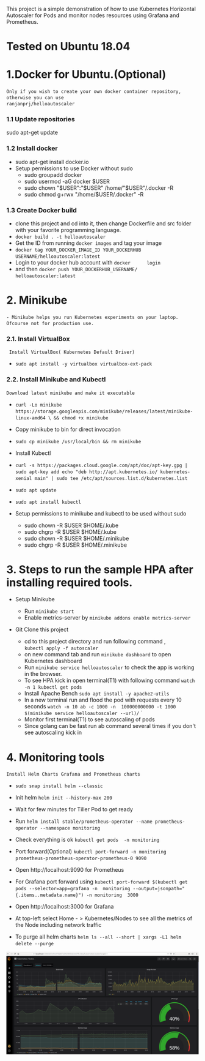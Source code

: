 This project is a simple demonstration of how to use Kubernetes Horizontal Autoscaler for Pods
and monitor nodes resources using Grafana and Prometheus.

Tested on Ubuntu 18.04
===============


# 1.Docker for Ubuntu.(Optional)
    Only if you wish to create your own docker container repository, otherwise you can use 
    ranjanprj/helloautoscaler

### 1.1 Update repositories
sudo apt-get update

### 1.2 Install docker
- sudo apt-get install docker.io
- Setup permissions to use Docker without sudo
    - sudo groupadd docker
    - sudo usermod -aG docker $USER
    - sudo chown "$USER":"$USER" /home/"$USER"/.docker -R
    - sudo chmod g+rwx "/home/$USER/.docker" -R

### 1.3 Create Docker build
- clone this project and cd into it, then change 
Dockerfile and src folder with your favorite programming language.
- `docker build . -t helloautoscaler`
- Get the ID from running `docker images` and tag     your image
- `docker tag YOUR_DOCKER_IMAGE_ID YOUR_DOCKERHUB    USERNAME/helloautoscaler:latest`
- Login to your docker hub account with `docker      login`
- and then `docker push YOUR_DOCKERHUB_USERNAME/     helloautoscaler:latest`


# 2. Minikube

    - Minikube helps you run Kubernetes experiments on your laptop. Ofcourse not for production use.



### 2.1. Install VirtualBox

     Install VirtualBox( Kubernetes Default Driver)
- `sudo apt install -y virtualbox virtualbox-ext-pack`

### 2.2. Install Minikube and Kubectl

    Download latest minikube and make it executable
- `curl -Lo minikube https://storage.googleapis.com/minikube/releases/latest/minikube-linux-amd64 \
  && chmod +x minikube`

-   Copy minikube to bin for direct invocation


- `sudo cp minikube /usr/local/bin && rm minikube`

-   Install Kubectl

-   `curl -s https://packages.cloud.google.com/apt/doc/apt-key.gpg | sudo apt-key add
echo "deb http://apt.kubernetes.io/ kubernetes-xenial main" | sudo tee /etc/apt/sources.list.d/kubernetes.list`
- `sudo apt update`
- `sudo apt install kubectl`

- Setup permissions to minikube and kubectl to be used without sudo
    -   sudo chown -R $USER $HOME/.kube
    -   sudo chgrp -R $USER $HOME/.kube
    -   sudo chown -R $USER $HOME/.minikube
    -   sudo chgrp -R $USER $HOME/.minikube


# 3. Steps to run the sample HPA after installing required tools.


- Setup Minikube

    - Run `minikube start`
    - Enable metrics-server by `minikube addons enable metrics-server`      

        
- Git Clone this project
    - cd to this project directory and run following command ,  
    `kubectl apply -f autoscaler`
    - on new command tab and run `minikube dashboard` to open Kubernetes dashboard
    - Run `minikube service helloautoscaler` to check the app is working in the browser.
    - To see HPA kick in open terminal(T1) with following command `watch -n 1 kubectl get pods`
    - Install Apache Bench `sudo apt install -y apache2-utils`
    - In a new terminal run and flood the pod with requests every 10 seconds
    ` watch -n 10 ab -c 1000 -n  100000000000 -t 1000  $(minikube service helloautoscaler --url)/
`
`
    - Monitor first terminal(T1) to see autoscaling of pods
    - Since golang can be fast run ab command several times if you don't see autoscaling kick in


# 4. Monitoring tools
    Install Helm Charts Grafana and Prometheus charts
    
- `sudo snap install helm --classic`
- Init helm `helm init --history-max 200`
- Wait for few minutes for Tiller Pod to get ready
- Run `helm install stable/prometheus-operator --name prometheus-operator --namespace monitoring`
- Check everything is ok `kubectl get pods  -n monitoring`
- Port forward(Optional) `kubectl port-forward -n monitoring prometheus-prometheus-operator-prometheus-0 9090`
- Open http://localhost:9090 for Prometheus
- For Grafana port forward using 
`kubectl port-forward $(kubectl get  pods --selector=app=grafana -n  monitoring --output=jsonpath="{.items..metadata.name}") -n monitoring  3000`

-  Open http://localhost:3000 for Grafana
- At top-left select Home - > Kubernetes/Nodes to see all the metrics of the Node including network traffic

 - To purge all helm charts
  `helm ls --all --short | xargs -L1 helm delete --purge`

![Grafana Screenshot](GrafanaScreenshot.png)